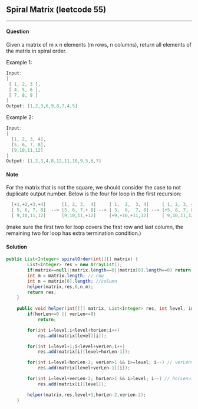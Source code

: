 ## Spiral Matrix (leetcode 55)
***
#### Question
Given a matrix of m x n elements (m rows, n columns), return all elements of the matrix in spiral order.

Example 1:
```c
Input:
[
 [ 1, 2, 3 ],
 [ 4, 5, 6 ],
 [ 7, 8, 9 ]
]
Output: [1,2,3,6,9,8,7,4,5]
```

Example 2:
```c
Input:
[
  [1, 2, 3, 4],
  [5, 6, 7, 8],
  [9,10,11,12]
]
Output: [1,2,3,4,8,12,11,10,9,5,6,7]
```

#### Note
For the matrix that is not the square, we should consider the case to not duplicate output number. Below is the four for loop in the first recursion:
```c
  [+1,+2,+3,+4]      [1, 2, 3,  4]     [ 1,  2,  3, 4]     [ 1, 2, 3, 4]
  [ 5, 6, 7, 8]  --> [5, 6, 7,+ 8] --> [ 5,  6,  7, 8] --> [+5, 6, 7, 8]
  [ 9,10,11,12]      [9,10,11,+12]     [+9,+10,+11,12]     [ 9,10,11,12]
```
(make sure the first two for loop covers the first row and last column, the remaining two for loop has extra termination condition.)


#### Solution
```java
public List<Integer> spiralOrder(int[][] matrix) {
        List<Integer> res = new ArrayList();
        if(matrix==null||matrix.length==0||matrix[0].length==0) return res;
        int m = matrix.length; // row
        int n = matrix[0].length; //column
        helper(matrix,res,0,n,m);
        return res;
    }
    
    public void helper(int[][] matrix, List<Integer> res, int level, int horLen, int verLen) {
        if(horLen<=0 || verLen<=0)
            return;

        for(int i=level;i<level+horLen;i++)
            res.add(matrix[level][i]);

        for(int i=level+1;i<level+verLen;i++)
            res.add(matrix[i][level+horLen-1]);

        for(int i=level+horLen-2; verLen>1 && i>=level; i--) // verLen>1
            res.add(matrix[level+verLen-1][i]);

        for(int i=level+verLen-2; horLen>1 && i>level; i--) // horLen>1
            res.add(matrix[i][level]);

        helper(matrix,res,level+1,horLen-2,verLen-2);
    }
```